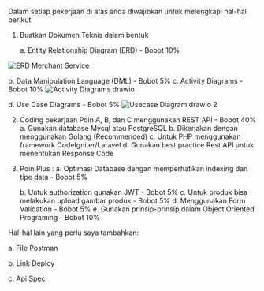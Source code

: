 Dalam setiap pekerjaan di atas anda diwajibkan untuk melengkapi hal-hal berikut

1. Buatkan Dokumen Teknis dalam bentuk

   a. Entity Relationship Diagram (ERD) - Bobot 10%

  ![ERD Merchant Service](https://user-images.githubusercontent.com/37678093/140065206-e2e36184-cd9e-430c-bfcb-77f040f44f45.png)

   b. Data Manipulation Language (DML) - Bobot 5%
   c. Activity Diagrams - Bobot 10%
   ![Activity Diagrams drawio](https://user-images.githubusercontent.com/37678093/140091648-590171fb-c8cd-4ea9-a2fd-704ef134539c.png)

   d. Use Case Diagrams - Bobot 5%
   ![Usecase Diagram drawio 2](https://user-images.githubusercontent.com/37678093/140083486-32fa928f-1a6f-4da4-a0af-cbb5610d4b85.png)


2. Coding pekerjaan Poin A, B, dan C menggunakan REST API - Bobot 40%
   a. Gunakan database Mysql atau PostgreSQL
   b. Dikerjakan dengan menggunakan Golang (Recommended)
   c. Untuk PHP menggunakan framework CodeIgniter/Laravel
   d. Gunakan best practice Rest API untuk menentukan Response Code

3. Poin Plus :
   a. Optimasi Database dengan memperhatikan indexing dan tipe data - Bobot 5%

   b. Untuk authorization gunakan JWT - Bobot 5%
   c. Untuk produk bisa melakukan upload gambar produk - Bobot 5%
   d. Menggunakan Form Validation - Bobot 5%
   e. Gunakan prinsip-prinsip dalam Object Oriented Programing - Bobot 10%



Hal-hal lain yang perlu saya tambahkan:

a. File Postman

b. Link Deploy

c. Api Spec

